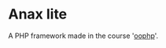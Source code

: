 Anax lite
==========================
A PHP framework made in the course '[oophp](https://dbwebb.se/kurser/oophp-v3/)'.
